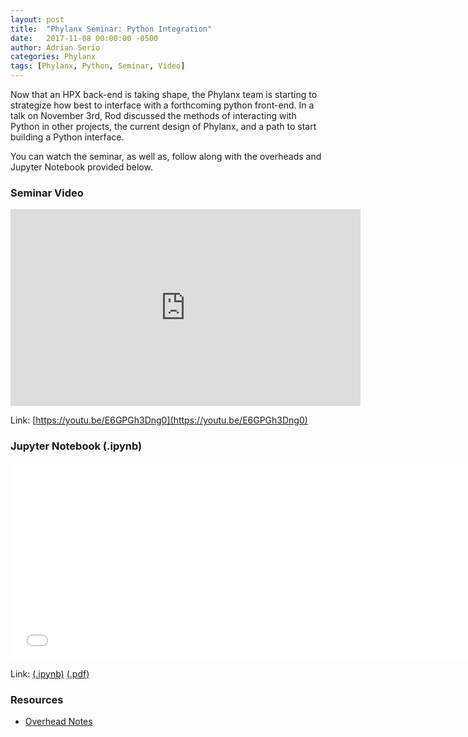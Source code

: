 ```yaml
---
layout: post
title:  "Phylanx Seminar: Python Integration"
date:   2017-11-08 00:00:00 -0500
author: Adrian Serio
categories: Phylanx
tags: [Phylanx, Python, Seminar, Video]
---
```

Now that an HPX back-end is taking shape, the Phylanx team is starting to strategize how best to interface with a forthcoming python front-end. In a talk on November 3rd, Rod discussed the methods of interacting with Python in other projects, the current design of Phylanx, and a path to start building a Python interface.

You can watch the seminar, as well as, follow along with the overheads and Jupyter Notebook provided below.

### Seminar Video

<iframe width="560" height="315" src="https://www.youtube-nocookie.com/embed/E6GPGh3Dng0?rel=0" frameborder="0" allowfullscreen></iframe>

Link: [https://youtu.be/E6GPGh3Dng0](https://youtu.be/E6GPGh3Dng0)

### Jupyter Notebook (.ipynb)

<iframe width="740" height="315" src="/assets/seminars/11.03.17_python_integration/phylanx_python_frontend_example.html" frameborder="0" allowfullscreen></iframe>

Link: [(.ipynb)](/assets/seminars/11.03.17_python_integration/phylanx_python_frontend_example.ipynb) [(.pdf)](/assets/seminars/11.03.17_python_integration/phylanx_python_frontend_example.pdf)

### Resources

* [Overhead Notes](/assets/seminars/11.03.17_python_integration/phylanx_seminar_slides_11.03.17.pdf)
